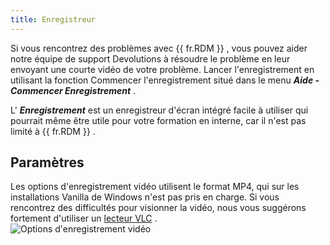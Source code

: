```yaml
---
title: Enregistreur
---
```

Si vous rencontrez des problèmes avec {{ fr.RDM }} , vous pouvez aider notre équipe de support Devolutions à résoudre le problème en leur envoyant une courte vidéo de votre problème. Lancer l'enregistrement en utilisant la fonction Commencer l'enregistrement situé dans le menu ***Aide - Commencer Enregistrement*** .  

L' ***Enregistrement*** est un enregistreur d'écran intégré facile à utiliser qui pourrait même être utile pour votre formation en interne, car il n'est pas limité à {{ fr.RDM }} . 

## Paramètres 

Les options d'enregistrement vidéo utilisent le format MP4, qui sur les installations Vanilla de Windows n'est pas pris en charge. Si vous rencontrez des difficultés pour visionner la vidéo, nous vous suggérons fortement d'utiliser un [lecteur VLC](http://www.videolan.org/vlc/download-windows.html) .  
![Options d'enregistrement vidéo](/img/fr/rdm/windows/clip11330.png) 

